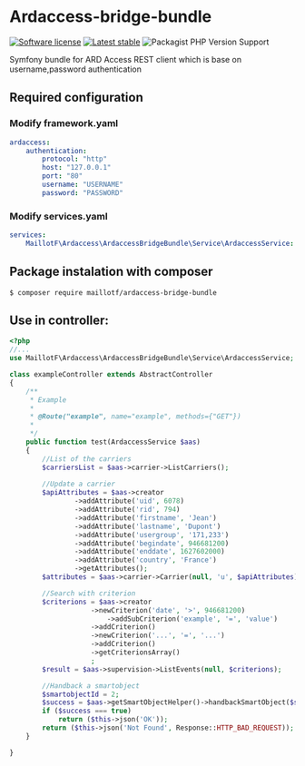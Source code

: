 # Ardaccess-bridge-bundle

[![Software license][ico-license]](LICENSE)
[![Latest stable][ico-version-stable]][link-packagist]
![Packagist PHP Version Support][ico-php-version]

Symfony bundle for ARD Access REST client which is base on username,password authentication

## Required configuration

### Modify framework.yaml
```yaml
ardaccess:
    authentication:
        protocol: "http"
        host: "127.0.0.1"
        port: "80"
        username: "USERNAME"
        password: "PASSWORD"
```

### Modify services.yaml
```yaml
services:
    MaillotF\Ardaccess\ArdaccessBridgeBundle\Service\ArdaccessService: '@ardaccess.service'
```

## Package instalation with composer

```console
$ composer require maillotf/ardaccess-bridge-bundle
```

## Use in controller:

```php
<?php
//...
use MaillotF\Ardaccess\ArdaccessBridgeBundle\Service\ArdaccessService;

class exampleController extends AbstractController
{
	/**
	 * Example
	 * 
	 * @Route("example", name="example", methods={"GET"})
	 * 
	 */
	public function test(ArdaccessService $aas)
	{
		//List of the carriers
		$carriersList = $aas->carrier->ListCarriers();
		
		//Update a carrier
		$apiAttributes = $aas->creator
				->addAttribute('uid', 6078)
				->addAttribute('rid', 794)
				->addAttribute('firstname', 'Jean')
				->addAttribute('lastname', 'Dupont')
				->addAttribute('usergroup', '171,233')
				->addAttribute('begindate', 946681200)
				->addAttribute('enddate', 1627602000)
				->addAttribute('country', 'France')
				->getAttributes();
		$attributes = $aas->carrier->Carrier(null, 'u', $apiAttributes);

		//Search with criterion
		$criterions = $aas->creator
					->newCriterion('date', '>', 946681200)
						->addSubCriterion('example', '=', 'value')
					->addCriterion()
					->newCriterion('...', '=', '...')
					->addCriterion()
					->getCriterionsArray()
					;
		$result = $aas->supervision->ListEvents(null, $criterions);

		//Handback a smartobject
		$smartobjectId = 2;
		$success = $aas->getSmartObjectHelper()->handbackSmartObject($smartObjectId);
		if ($success === true)
			return ($this->json('OK'));
		return ($this->json('Not Found', Response::HTTP_BAD_REQUEST));
	}

}
```

[ico-license]: https://img.shields.io/github/license/maillotf/ardaccess-bridge-bundle.svg?style=flat-square
[ico-version-stable]: https://img.shields.io/packagist/v/maillotf/ardaccess-bridge-bundle
[ico-php-version]: https://img.shields.io/packagist/php-v/maillotf/ardaccess-bridge-bundle

[link-packagist]: https://packagist.org/packages/maillotf/ardaccess-bridge-bundle